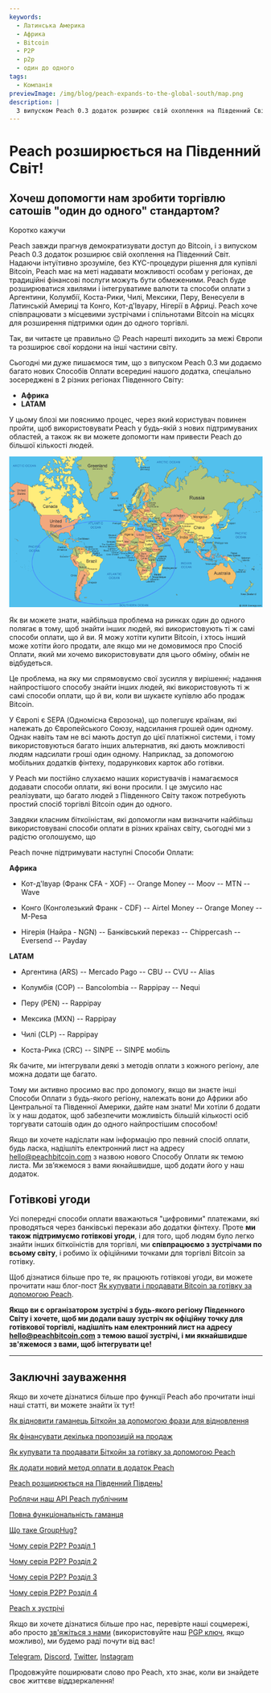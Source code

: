 ```yaml
---
keywords:
  - Латинська Америка
  - Африка
  - Bitcoin
  - P2P
  - p2p
  - один до одного
tags:
  - Компанія
previewImage: /img/blog/peach-expands-to-the-global-south/map.png
description: |
  З випуском Peach 0.3 додаток розширює свій охоплення на Південний Світ
---
```


# Peach розширюється на Південний Світ!

## Хочеш допомогти нам зробити торгівлю сатошів "один до одного" стандартом?

Коротко кажучи

Peach завжди прагнув демократизувати доступ до Bitcoin, і з випуском Peach 0.3 додаток розширює свій охоплення на Південний Світ. Надаючи інтуїтивно зрозуміле, без KYC-процедури рішення для купівлі Bitcoin, Peach має на меті надавати можливості особам у регіонах, де традиційні фінансові послуги можуть бути обмеженими. Peach буде розширюватися хвилями і інтегруватиме валюти та способи оплати з Аргентини, Колумбії, Коста-Рики, Чилі, Мексики, Перу, Венесуели в Латинській Америці та Конго, Кот-д'Івуару, Нігерії в Африці. Peach хоче співпрацювати з місцевими зустрічами і спільнотами Bitcoin на місцях для розширення підтримки один до одного торгівлі.

Так, ви читаєте це правильно 😉 Peach нарешті виходить за межі Європи та розширює свої кордони на інші частини світу.

Сьогодні ми дуже пишаємося тим, що з випуском Peach 0.3 ми додаємо багато нових Способів Оплати всередині нашого додатка, спеціально зосереджені в 2 різних регіонах Південного Світу:

- **Африка**
- **LATAM**

У цьому блозі ми пояснимо процес, через який користувач повинен пройти, щоб використовувати Peach у будь-якій з нових підтримуваних областей, а також як ви можете допомогти нам привести Peach до більшої кількості людей.

![](/img/blog/peach-expands-to-the-global-south/map.png)

Як ви можете знати, найбільша проблема на ринках один до одного полягає в тому, щоб знайти інших людей, які використовують ті ж самі способи оплати, що й ви. Я можу хотіти купити Bitcoin, і хтось інший може хотіти його продати, але якщо ми не домовимося про Спосіб Оплати, який ми хочемо використовувати для цього обміну, обмін не відбудеться.

Це проблема, на яку ми спрямовуємо свої зусилля у вирішенні; надання найпростішого способу знайти інших людей, які використовують ті ж самі способи оплати, що й ви, коли ви шукаєте купівлю або продаж Bitcoin.

У Європі є SEPA (Одномісна Єврозона), що полегшує країнам, які належать до Європейського Союзу, надсилання грошей один одному. Однак навіть там не всі мають доступ до цієї платіжної системи, і тому використовуються багато інших альтернатив, які дають можливості людям надсилати гроші один одному. Наприклад, за допомогою мобільних додатків фінтеху, подарункових карток або готівки.

У Peach ми постійно слухаємо наших користувачів і намагаємося додавати способи оплати, які вони просили. І це змусило нас реалізувати, що багато людей з Південного Світу також потребують простий спосіб торгівлі Bitcoin один до одного.

Завдяки класним біткоїністам, які допомогли нам визначити найбільш використовувані способи оплати в різних країнах світу, сьогодні ми з радістю оголошуємо, що

 Peach почне підтримувати наступні Способи Оплати:

**Африка**

- Кот-д'Івуар (Франк CFA - XOF)
  -- Orange Money
  -- Moov
  -- MTN
  -- Wave

- Конго (Конголезький Франк - CDF)
  -- Airtel Money
  -- Orange Money
  -- M-Pesa

- Нігерія (Найра - NGN)
  -- Банківський переказ
  -- Chippercash
  -- Eversend
  -- Payday

**LATAM**

- Аргентина (ARS)
  -- Mercado Pago
  -- CBU
  -- CVU
  -- Alias

- Колумбія (COP)
  -- Bancolombia
  -- Rappipay
  -- Nequi

- Перу (PEN)
  -- Rappipay

- Мексика (MXN)
  -- Rappipay

- Чилі (CLP)
  -- Rappipay

- Коста-Рика (CRC)
  -- SINPE
  -- SINPE мобіль

Як бачите, ми інтегрували деякі з методів оплати з кожного регіону, але можна додати ще багато.

Тому ми активно просимо вас про допомогу, якщо ви знаєте інші Способи Оплати з будь-якого регіону, належать вони до Африки або Центральної та Південної Америки, дайте нам знати! Ми хотіли б додати їх у наш додаток, щоб забезпечити можливість більшій кількості осіб торгувати сатошів один до одного найпростішим способом!

Якщо ви хочете надіслати нам інформацію про певний спосіб оплати, будь ласка, надішліть електронний лист на адресу [hello@peachbitcoin.com](mailto:hello@peachbitcoin.com) з назвою нового Способу Оплати як темою листа. Ми зв’яжемося з вами якнайшвидше, щоб додати його у наш додаток.

## Готівкові угоди

Усі попередні способи оплати вважаються "цифровими" платежами, які проводяться через банківські перекази або додатки фінтеху. Проте **ми також підтримуємо готівкові угоди**, і для того, щоб людям було легко знайти інших біткоїністів для торгівлі, ми **співпрацюємо з зустрічами по всьому світу**, і робимо їх офіційними точками для торгівлі Bitcoin за готівку.

Щоб дізнатися більше про те, як працюють готівкові угоди, ви можете прочитати наш блог-пост [Як купувати і продавати Bitcoin за готівку за допомогою Peach](https://peachbitcoin.com/uk/blog/how-to-buy-and-sell-bitcoin-with-cash-using-peach/).

**Якщо ви є організатором зустрічі з будь-якого регіону Південного Світу і хочете, щоб ми додали вашу зустріч як офіційну точку для готівкової торгівлі, надішліть нам електронний лист на адресу [hello@peachbitcoin.com](mailto:hello@peachbitcoin.com) з темою вашої зустрічі, і ми якнайшвидше зв'яжемося з вами, щоб інтегрувати це!**

---

## Заключні зауваження

Якщо ви хочете дізнатися більше про функції Peach або прочитати інші наші статті, ви можете знайти їх тут!

[Як відновити гаманець Біткойн за допомогою фрази для відновлення](https://peachbitcoin.com/uk/blog/how-to-restore-peach-wallet/)

[Як фінансувати декілька пропозицій на продаж](https://peachbitcoin.com/uk/blog/funding-multiple-sell-offers/)

[Як купувати та продавати Біткойн за готівку за допомогою Peach](https://peachbitcoin.com/uk/blog/how-to-buy-and-sell-bitcoin-with-cash-using-peach/)

[Як додати новий метод оплати в додаток Peach](https://peachbitcoin.com/uk/blog/how-to-add-a-payment-method/)

[Peach розширюється на Південний Південь!](https://peachbitcoin.com/uk/blog/peach-expands-to-the-global-south/)

[Роблячи наш API Peach публічним](https://peachbitcoin.com/uk/blog/making-our-peach-api-public/)

[Повна функціональність гаманця](https://peachbitcoin.com/uk/blog/full-wallet-functionality/)

[Що таке GroupHug?](https://peachbitcoin.com/uk/blog/group-hug/)

[Чому серія P2P? Розділ 1](https://peachbitcoin.com/uk/blog/why-p2p-chapter-1/)

[Чому серія P2P? Розділ 2](https://peachbitcoin.com/uk/blog/why-p2p-chapter-2/)

[Чому серія P2P? Розділ 3](https://peachbitcoin.com/uk/blog/why-p2p-chapter-3-circular-economies/)

[Чому серія P2P? Розділ 4](https://peachbitcoin.com/uk/blog/why-p2p-chapter-4-chains-of-trust/)

[Peach x зустрічі](https://peachbitcoin.com/uk/blog/peach-for-meetups/)

Якщо ви хочете дізнатися більше про нас, перевірте наші соцмережі, або просто [зв'яжіться з нами](mailto:hello@peachbitcoin.com) (використовуйте наш [PGP ключ](https://keys.openpgp.org/vks/v1/by-fingerprint/48339A19645E2E53488E0E5479E1B270FACD1BD2), якщо можливо), ми будемо раді почути від вас!

[Telegram](https://t.me/+GkOW1J-ixBBkZWRk), [Discord](https://discord.gg/ypeHz3SW54), [Twitter](https://twitter.com/peachbitcoin), [Instagram](https://instagram.com/peachbitcoin)

Продовжуйте поширювати слово про Peach, хто знає, коли ви знайдете своє життєве віддзеркалення!
